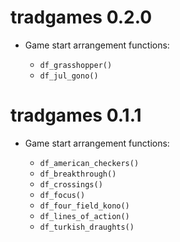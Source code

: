 tradgames 0.2.0
===============

* Game start arrangement functions:

  - `df_grasshopper()`
  - `df_jul_gono()`

tradgames 0.1.1
===============

* Game start arrangement functions:

  - `df_american_checkers()` 
  - `df_breakthrough()`
  - `df_crossings()`
  - `df_focus()`
  - `df_four_field_kono()`
  - `df_lines_of_action()`
  - `df_turkish_draughts()`
